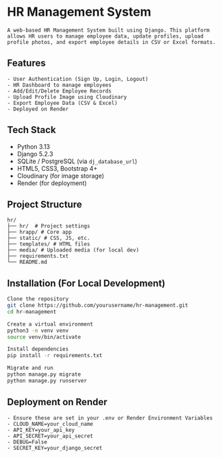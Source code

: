 # HR Management System
```
A web-based HR Management System built using Django. This platform allows HR users to manage employee data, update profiles, upload profile photos, and export employee details in CSV or Excel formats.
```

## Features
```
- User Authentication (Sign Up, Login, Logout)
- HR Dashboard to manage employees
- Add/Edit/Delete Employee Records
- Upload Profile Image using Cloudinary
- Export Employee Data (CSV & Excel)
- Deployed on Render
```
## Tech Stack

- Python 3.13
- Django 5.2.3
- SQLite / PostgreSQL (via `dj_database_url`)
- HTML5, CSS3, Bootstrap 4+
- Cloudinary (for image storage)
- Render (for deployment)

## Project Structure
```
hr/
├── hr/  # Project settings
├── hrapp/ # Core app
├── static/ # CSS, JS, etc.
├── templates/ # HTML files
├── media/ # Uploaded media (for local dev)
├── requirements.txt
└── README.md
```

##  Installation (For Local Development)

```bash
Clone the repository
git clone https://github.com/yourusername/hr-management.git
cd hr-management

Create a virtual environment
python3 -m venv venv
source venv/bin/activate

Install dependencies
pip install -r requirements.txt

Migrate and run
python manage.py migrate
python manage.py runserver
```

## Deployment on Render
```
- Ensure these are set in your .env or Render Environment Variables
- CLOUD_NAME=your_cloud_name
- API_KEY=your_api_key
- API_SECRET=your_api_secret
- DEBUG=False
- SECRET_KEY=your_django_secret
```
